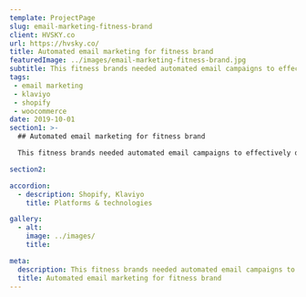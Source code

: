 ```yaml
---
template: ProjectPage
slug: email-marketing-fitness-brand
client: HVSKY.co
url: https://hvsky.co/
title: Automated email marketing for fitness brand
featuredImage: ../images/email-marketing-fitness-brand.jpg
subtitle: This fitness brands needed automated email campaigns to effectively drive sales on their website
tags:
 - email marketing
 - klaviyo
 - shopify
 - woocommerce
date: 2019-10-01
section1: >-
  ## Automated email marketing for fitness brand

  This fitness brands needed automated email campaigns to effectively drive sales on their website

section2:

accordion:
  - description: Shopify, Klaviyo
    title: Platforms & technologies

gallery:
  - alt:
    image: ../images/
    title:

meta:
  description: This fitness brands needed automated email campaigns to effectively drive sales on their website
  title: Automated email marketing for fitness brand
---
```

